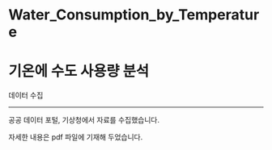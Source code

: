 # Water_Consumption_by_Temperature
# 기온에 수도 사용량 분석

데이터 수집

----

공공 데이터 포털, 기상청에서 자료를 수집했습니다.

자세한 내용은 pdf 파일에 기재해 두었습니다.
